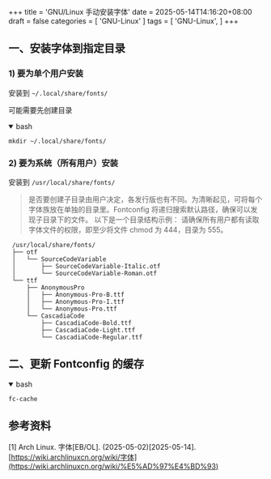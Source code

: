 +++
title = 'GNU/Linux 手动安装字体'
date = 2025-05-14T14:16:20+08:00
draft = false
categories = [
    'GNU-Linux'
]
tags = [
    'GNU-Linux',
]
+++

## 一、安装字体到指定目录
### 1) 要为单个用户安装
安装到 `~/.local/share/fonts/`

可能需要先创建目录

<details open="open">

<summary>bash</summary>

```shell
mkdir ~/.local/share/fonts/
```

</details>

### 2) 要为系统（所有用户）安装
安装到 `/usr/local/share/fonts/`

> 是否要创建子目录由用户决定，各发行版也有不同。为清晰起见，可将每个字体族放在单独的目录里。Fontconfig 将递归搜索默认路径，确保可以发现子目录下的文件。
> 以下是一个目录结构示例： 
> 请确保所有用户都有读取字体文件的权限，即至少将文件 chmod 为 444，目录为 555。 

```plain
 /usr/local/share/fonts/
 ├── otf
 │   └── SourceCodeVariable
 │       ├── SourceCodeVariable-Italic.otf
 │       └── SourceCodeVariable-Roman.otf
 └── ttf
     ├── AnonymousPro
     │   ├── Anonymous-Pro-B.ttf
     │   ├── Anonymous-Pro-I.ttf
     │   └── Anonymous-Pro.ttf
     └── CascadiaCode
         ├── CascadiaCode-Bold.ttf
         ├── CascadiaCode-Light.ttf
         └── CascadiaCode-Regular.ttf
```

## 二、更新 Fontconfig 的缓存

<details open="open">

<summary>bash</summary>

```shell
fc-cache
```

</details>

## 参考资料
[1] Arch Linux. 字体[EB/OL]. (2025-05-02)[2025-05-14]. [https://wiki.archlinuxcn.org/wiki/字体](https://wiki.archlinuxcn.org/wiki/%E5%AD%97%E4%BD%93)
